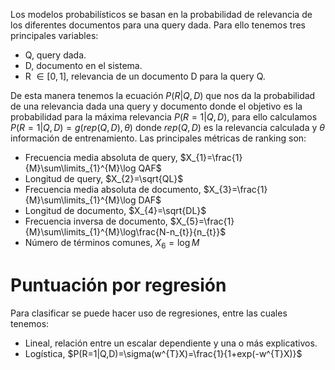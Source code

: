 Los modelos probabilísticos se basan en la probabilidad de relevancia de los diferentes documentos para una query dada. Para ello tenemos tres principales variables:
- Q, query dada.
- D, documento en el sistema.
- R $\in [0,1]$, relevancia de un documento D para la query Q.

De esta manera tenemos la ecuación $P(R|Q,D)$ que nos da la probabilidad de una relevancia dada una query y documento donde el objetivo es la probabilidad para la máxima relevancia $P(R=1|Q,D)$, para ello calculamos $P(R=1|Q,D)=g(rep(Q,D),\theta)$ donde $rep(Q,D)$ es la relevancia calculada y $\theta$ información de entrenamiento.
Las principales métricas de ranking son:
- Frecuencia media absoluta de query, $X_{1}=\frac{1}{M}\sum\limits_{1}^{M}\log QAF$
- Longitud de query, $X_{2}=\sqrt{QL}$
- Frecuencia media absoluta de documento, $X_{3}=\frac{1}{M}\sum\limits_{1}^{M}\log DAF$
- Longitud de documento, $X_{4}=\sqrt{DL}$
- Frecuencia inversa de documento, $X_{5}=\frac{1}{M}\sum\limits_{1}^{M}\log\frac{N-n_{t}}{n_{t}}$
- Número de términos comunes, $X_{6}= \log M$

# Puntuación por regresión
Para clasificar se puede hacer uso de regresiones, entre las cuales tenemos:
- Lineal, relación entre un escalar dependiente y una o más explicativos.
- Logística, $P(R=1|Q,D)=\sigma(w^{T}X)=\frac{1}{1+exp(-w^{T}X)}$
